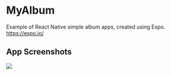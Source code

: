 # MyAlbum
Example of React Native simple album apps, created using Expo.
https://expo.io/

## App Screenshots
![](Screenshots/MyAlbum.gif)<br/>
